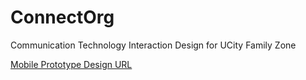 # ConnectOrg
 Communication Technology Interaction Design for UCity Family Zone


[Mobile Prototype Design URL](https://marvelapp.com/457f5j5/screen/41577468)
